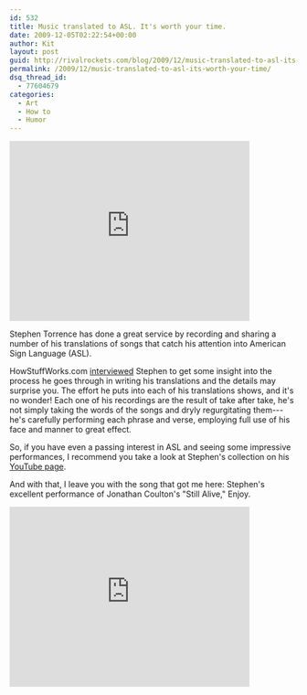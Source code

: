 ```yaml
---
id: 532
title: Music translated to ASL. It's worth your time.
date: 2009-12-05T02:22:54+00:00
author: Kit
layout: post
guid: http://rivalrockets.com/blog/2009/12/music-translated-to-asl-its-worth-your-time/
permalink: /2009/12/music-translated-to-asl-its-worth-your-time/
dsq_thread_id:
  - 77604679
categories:
  - Art
  - How to
  - Humor
---
```


<iframe width="420" height="315" src="https://www.youtube.com/embed/WUnPo2mTI9c" frameborder="0" allowfullscreen></iframe>

Stephen Torrence has done a great service by recording and sharing a number of his translations of songs that catch his attention into American Sign Language (ASL).

HowStuffWorks.com <a href="http://www.youtube.com/watch?v=Rd1NX_x_PnY&NR=1" target="_blank">interviewed</a> Stephen to get some insight into the process he goes through in writing his translations and the details may surprise you.  The effort he puts into each of his translations shows, and it's no wonder!  Each one of his recordings are the result of take after take, he's not simply taking the words of the songs and dryly regurgitating them---he's  carefully performing each phrase and verse, employing full use of his face and manner to great effect.

So, if you have even a passing interest in ASL and seeing some impressive performances, I recommend you take a look at Stephen's collection on his <a href="http://www.youtube.com/user/CaptainValor" target="_blank">YouTube page</a>.

And with that, I leave you with the song that got me here: Stephen's excellent performance of Jonathan Coulton's "Still Alive," Enjoy.

<iframe width="420" height="315" src="https://www.youtube.com/embed/R9iXOtxu5Ro" frameborder="0" allowfullscreen></iframe>